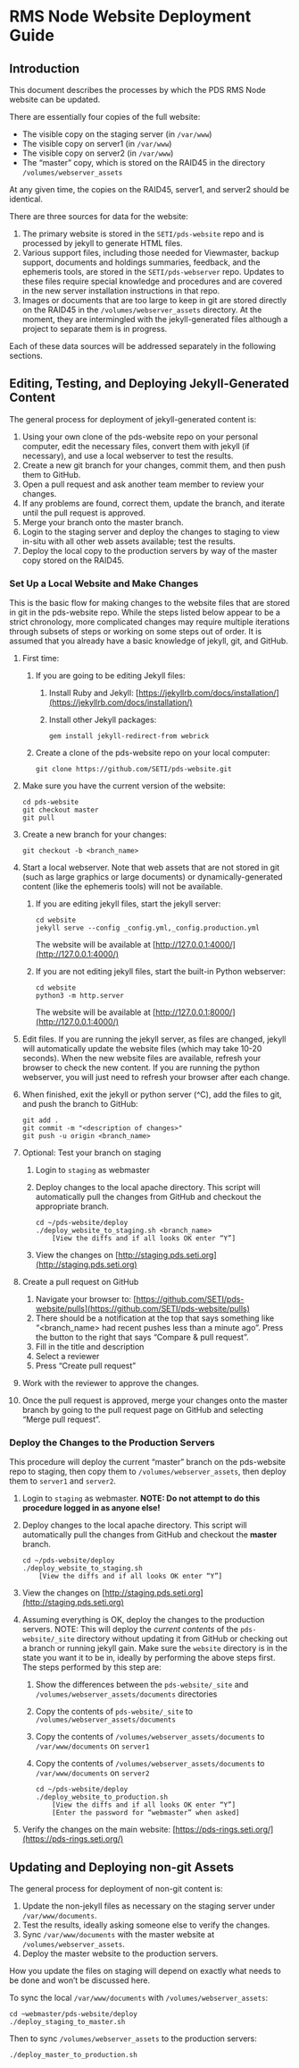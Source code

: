 # RMS Node Website Deployment Guide

## Introduction

This document describes the processes by which the PDS RMS Node website can be updated.

There are essentially four copies of the full website:

* The visible copy on the staging server (in `/var/www`)
* The visible copy on server1 (in `/var/www`)
* The visible copy on server2 (in `/var/www`)
* The “master” copy, which is stored on the RAID45 in the directory `/volumes/webserver_assets`

At any given time, the copies on the RAID45, server1, and server2 should be identical.

There are three sources for data for the website:

1. The primary website is stored in the `SETI/pds-website` repo and is processed by jekyll to generate HTML files.
2. Various support files, including those needed for Viewmaster, backup support, documents and holdings summaries, feedback, and the ephemeris tools, are stored in the `SETI/pds-webserver` repo. Updates to these files require special knowledge and procedures and are covered in the new server installation instructions in that repo.
3. Images or documents that are too large to keep in git are stored directly on the RAID45 in the `/volumes/webserver_assets` directory. At the moment, they are intermingled with the jekyll-generated files although a project to separate them is in progress.

Each of these data sources will be addressed separately in the following sections.

## Editing, Testing, and Deploying Jekyll-Generated Content

The general process for deployment of jekyll-generated content is:

1. Using your own clone of the pds-website repo on your personal computer, edit the necessary files, convert them with jekyll (if necessary), and use a local webserver to test the results.
2. Create a new git branch for your changes, commit them, and then push them to GitHub.
3. Open a pull request and ask another team member to review your changes.
4. If any problems are found, correct them, update the branch, and iterate until the pull request is approved.
5. Merge your branch onto the master branch.
6. Login to the staging server and deploy the changes to staging to view in-situ with all other web assets available; test the results.
7. Deploy the local copy to the production servers by way of the master copy stored on the RAID45.

### Set Up a Local Website and Make Changes

This is the basic flow for making changes to the website files that are stored in git in the pds-website repo. While the steps listed below appear to be a strict chronology, more complicated changes may require multiple iterations through subsets of steps or working on some steps out of order. It is assumed that you already have a basic knowledge of jekyll, git, and GitHub.

1. First time:
    1. If you are going to be editing Jekyll files:
        1. Install Ruby and Jekyll: [https://jekyllrb.com/docs/installation/](https://jekyllrb.com/docs/installation/)
        2. Install other Jekyll packages:

            ```
            gem install jekyll-redirect-from webrick
            ```

    2. Create a clone of the pds-website repo on your local computer:

        ```
        git clone https://github.com/SETI/pds-website.git
        ```

2. Make sure you have the current version of the website:

    ```
    cd pds-website
    git checkout master
    git pull
    ```

3. Create a new branch for your changes:

	  ```
    git checkout -b <branch_name>
    ```

4. Start a local webserver. Note that web assets that are not stored in git (such as large graphics or large documents) or dynamically-generated content (like the ephemeris tools) will not be available.
    1. If you are editing jekyll files, start the jekyll server:

        ```
        cd website
        jekyll serve --config _config.yml,_config.production.yml
        ```      
        
        The website will be available at [http://127.0.0.1:4000/](http://127.0.0.1:4000/)

    2. If you are not editing jekyll files, start the built-in Python webserver:
    
        ```
        cd website
        python3 -m http.server
        ```      
        
        The website will be available at [http://127.0.0.1:8000/](http://127.0.0.1:4000/)

5. Edit files. If you are running the jekyll server, as files are changed, jekyll will automatically update the website files (which may take 10-20 seconds). When the new website files are available, refresh your browser to check the new content. If you are running the python webserver, you will just need to refresh your browser after each change.
6. When finished, exit the jekyll or python server (^C), add the files to git, and push the branch to GitHub:

    ```
    git add .
    git commit -m "<description of changes>"
    git push -u origin <branch_name>
    ```

7. Optional: Test your branch on staging
    1. Login to `staging` as webmaster
    2. Deploy changes to the local apache directory. This script will automatically pull the changes from GitHub and checkout the appropriate branch.

        ```
        cd ~/pds-website/deploy
      	./deploy_website_to_staging.sh <branch_name>
            [View the diffs and if all looks OK enter “Y”]
        ```
        

    3. View the changes on [http://staging.pds.seti.org](http://staging.pds.seti.org)

8. Create a pull request on GitHub
    1. Navigate your browser to: [https://github.com/SETI/pds-website/pulls](https://github.com/SETI/pds-website/pulls)
    2. There should be a notification at the top that says something like “&lt;branch_name> had recent pushes less than a minute ago”. Press the button to the right that says “Compare & pull request”.
    3. Fill in the title and description
    4. Select a reviewer
    5. Press “Create pull request”
9. Work with the reviewer to approve the changes.
10. Once the pull request is approved, merge your changes onto the master branch by going to the pull request page on GitHub and selecting “Merge pull request”.

### Deploy the Changes to the Production Servers

This procedure will deploy the current “master” branch on the pds-website repo to staging, then copy them to `/volumes/webserver_assets`, then deploy them to `server1` and `server2`.

1. Login to `staging` as webmaster. **NOTE: Do not attempt to do this procedure logged in as anyone else!**
2. Deploy changes to the local apache directory. This script will automatically pull the changes from GitHub and checkout the **master** branch.

    ```
    cd ~/pds-website/deploy
    ./deploy_website_to_staging.sh
        [View the diffs and if all looks OK enter “Y”]
    ```

3. View the changes on [http://staging.pds.seti.org](http://staging.pds.seti.org)
4. Assuming everything is OK, deploy the changes to the production servers.
NOTE: This will deploy the _current contents_ of the `pds-website/_site` directory without updating it from GitHub or checking out a branch or running jekyll gain. Make sure the `website` directory is in the state you want it to be in, ideally by performing the above steps first.
The steps performed by this step are:
    1. Show the differences between the `pds-website/_site` and `/volumes/webserver_assets/documents` directories
    2. Copy the contents of `pds-website/_site` to `/volumes/webserver_assets/documents`
    3. Copy the contents of `/volumes/webserver_assets/documents` to `/var/www/documents` on `server1`
    4. Copy the contents of `/volumes/webserver_assets/documents` to `/var/www/documents` on `server2`

        ```
        cd ~/pds-website/deploy
        ./deploy_website_to_production.sh
            [View the diffs and if all looks OK enter “Y”]
            [Enter the password for “webmaster” when asked]
        ```

5. Verify the changes on the main website: [https://pds-rings.seti.org/](https://pds-rings.seti.org/)

## Updating and Deploying non-git Assets

The general process for deployment of non-git content is:

1. Update the non-jekyll files as necessary on the staging server under `/var/www/documents`.
2. Test the results, ideally asking someone else to verify the changes.
3. Sync `/var/www/documents` with the master website at `/volumes/webserver_assets`.
4. Deploy the master website to the production servers.

How you update the files on staging will depend on exactly what needs to be done and won’t be discussed here.

To sync the local `/var/www/documents` with `/volumes/webserver_assets`:

  ```
  cd ~webmaster/pds-website/deploy
  ./deploy_staging_to_master.sh
  ```

Then to sync `/volumes/webserver_assets` to the production servers:

  ```
  ./deploy_master_to_production.sh
  ```
